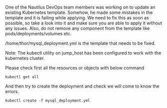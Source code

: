 One of the Nautilus DevOps team members was working on to update an existing Kubernetes template. 
Somehow, he made some mistakes in the template and it is failing while applying. We need to fix this as soon as possible, 
so take a look into it and make sure you are able to apply it without any issues. Also, do not remove any component 
from the template like pods/deployments/volumes etc.

/home/thor/mysql_deployment.yml is the template that needs to be fixed.

Note: The kubectl utility on jump_host has been configured to work with the kubernetes cluster.

Please check first all the resources or objects with below command
```
kubectl get all
```
And then try to create the deployment and check we will come to know the errors.
```
kubectl create -f mysql_deployment.yml
```
